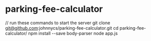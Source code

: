 # parking-fee-calculator

// run these commands to start the server
git clone git@github.com:johnnycs/parking-fee-calculator.git
cd parking-fee-calculator/
npm install --save body-parser
node app.js
